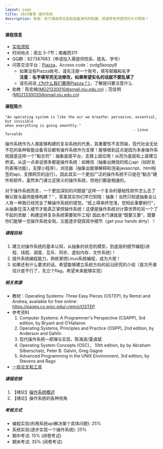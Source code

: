 ```yaml
---
layout: page
title: 2024春季 操作系统
description: 致谢：本门课由蒋炎岩和钮鑫涛共同构建，感谢蒋老师提供的大力帮助！
---
```


#### 课程信息

- [实验须知](../lab)
- 时间地点：周五 5-7节；南雍西311
- QQ群：827387683（申请加入需提供院系、姓名、学号）
- 问答交流平台：[Piazza](https://piazza.com/nju.edu.cn/spring2024/90211203)，Access code：zvdg5koopy8
  - 如果没有Piazza账号，请先注册一个账号，填写邮箱和名字<br>**注意：名字填写完无法修改，如果希望实名的话就不要乱填了**
  - 请先阅读[《为什么我们要用Piazza？》](/courses/Piazza/)，了解提问要注意什么
- 助教：陈宏楠(MG21330010@smail.nju.edu.cn)；范佳明(MG21330020@smail.nju.edu.cn)

#### 课程简介

```
"An operating system is like the air we breathe: pervasive, essential, but invisible 
when everything is going smoothly." 
                                         		           - Linus Torvalds
```



操作系统作为人类能够构建的复杂系统的代表，其重要性不言而喻，现代社会无处不在的各种智能设备背后都有操作系统作为支撑！能够做到这点是因为本身操作系统就是这样一个“黏合剂”：抽象底层平台，支撑上层应用！从而为底层和上层建立桥梁。从这一点来说很多都是操作系统：如微信（抽象出微信的核心api（如好友列表等功能），支撑小程序）、浏览器（抽象出能够解释和渲染javascript、html标签的api，支撑网页的运行）。因此其实一个更加广泛的操作系统不只是在“黏合”硬件和软件，虽然本门课立足狭义的操作系统，但他们都是相通的。

对于操作系统而言，一个更加深刻的问题是”这样一个复杂的基础性软件怎么去了解以致与最终能够构建？” ，答案其实你们早已知晓：抽象！当然只知道抽象会让人有一种我已经完全了解操作系统的错觉。“纸上得来终觉浅，觉知此事要躬行”，从抽象在深入细节才能真正掌控操作系统！这便是操作系统对计算世界的另一个了不起的贡献：构建这样复杂系统需要软件工程!  因此本门课就是“既要又要“，既要你们能够一览操作系统全局，又能逐步窥探其中细节（get your hands dirty）！

##### 课程目标

1. 建立对操作系统的基本认知，从抽象的状态机模型，到底层的细节编程(进程、线程、调度、互斥、同步、虚拟内存、文件系统)！
2. 提升系统编程能力，熟练掌控Linux系统编程，成为大佬！
3. 如果还有什么要求的话，希望能够建立系统方向的前沿研究的介绍（首次开课估计是不行了，先立个flag，希望未来能够实现）

##### 相关资源

- 教材：Operating Systems: Three Easy Pieces (OSTEP), by Remzi and Andrea, available for free online: https://pages.cs.wisc.edu/~remzi/OSTEP
- 参考资料
  1. Computer Systems: A Programmer's Perspective (CSAPP), 3rd edition, by Bryant and O’Hallaron
  2. Operating Systems, Principles and Practice (OSPP), 2nd edition, by Anderson and Dahlin
  3. 现代操作系统—原理与实现，陈海波/夏虞斌
  4. Operating System Concepts (OSC)， 10th edition, by by Abraham Silberschatz, Peter B. Galvin, Greg Gagne
  5. Advanced Programming in the UNIX Environment, 3rd edition, by Stevens and Rago
- [一些论文和工具](../resources)

##### 课程安排

1. 【绪论】[操作系统概述](/assets/pdf/2024Spring-OS/1.绪论-操作系统概述.pdf) 
2. 【绪论】操作系统的各种视角

##### 考核方式

- 编程实验(利用系统api解决某个具体问题): 25%
- 系统实验(逐步实现一个操作系统): 25%
- 期中考试: 15% (闭卷考试)
- 期末考试: 35% (闭卷考试)
